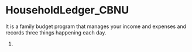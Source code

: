 # HouseholdLedger_CBNU
It is a family budget program that manages your income and expenses and records three things happening each day.


1.
